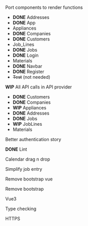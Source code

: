 Port components to render functions
   - **DONE** Addresses
   - **DONE** App
   - Appliances
   - **DONE** Companies
   - **DONE** Customers
   - Job_Lines
   - **DONE** Jobs
   - **DONE** Login
   - Materials
   - **DONE** Navbar
   - **DONE** Register
   - ~~Test~~ (not needed)

**WIP** All API calls in API provider
   - **DONE** Customers
   - **DONE** Companies
   - **WIP** Appliances
   - **DONE** Addresses
   - **DONE** Jobs
   - **WIP** JobLines
   - Materials

Better authentication story

**DONE** Lint

Calendar drag n drop

Simplify job entry

Remove bootstrap vue

Remove bootstrap

Vue3

Type checking

HTTPS
